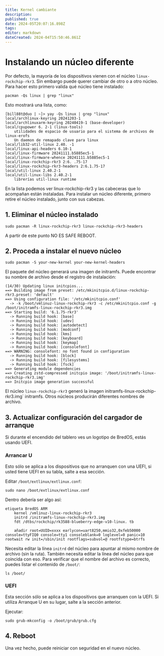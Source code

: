 ```yaml
---
title: Kernel cambiante
description:
published: true
date: 2024-05T20:07:16.898Z
tags:
editor: markdown
dateCreated: 2024-04T15:50:46.861Z
---
```


# Instalando un núcleo diferente

Por defecto, la mayoría de los dispositivos vienen con el núcleo `linux-rockchip-rkr3`.
Sin embargo puede querer cambiar de otro o a otro núcleo.
Para hacer esto primero valida qué núcleo tiene instalado:

```
pacman -Qs linux | grep "linux"
```

Esto mostrará una lista, como:

```
[bill88t@duo | ~]> yay -Qs linux | grep "linux"
local/archlinux-keyring 20241203-1
local/archlinuxarm-keyring 20240419-1 (base-developer)
local/cpupower 6. 2-1 (linux-tools)
    utilidades de espacio de usuario para el sistema de archivos de linux-erofs
    Un daemon de remapado clave para linux
local/lib32-util-linux 2.40. -1
local/linux-api-headers 6.10-1
local/linux-firmware 20241111.b5885ec5-1
local/linux-firmware-whence 20241111.b5885ec5-1
local/linux-rockchip-rkr3 2:6. .75-17
local/linux-rockchip-rkr3-headers 2:6.1.75-17
local/util-linux 2.40.2-1
local/util-linux-libs 2.40.2-1
    librerías util-linux runtime
```

En la lista podemos ver linux-rockchip-rkr3 y las cabeceras que lo acompañan están instaladas.
Para instalar un núcleo diferente, primero retire el núcleo instalado, junto con sus cabezas.

## 1. Eliminar el núcleo instalado

```
sudo pacman -R linux-rockchip-rkr3 linux-rockchip-rkr3-headers
```

A partir de este punto NO ES SAFE REBOOT.

## 2. Proceda a instalar el nuevo núcleo

```
sudo pacman -S your-new-kernel your-new-kernel-headers
```

El paquete del núcleo generará una imagen de initramfs. Puede encontrar su nombre de archivo desde el registro de instalación:

```
(14/30) Updating linux initcpios...
==> Building image from preset: /etc/mkinitcpio.d/linux-rockchip-rkr3.preset: 'default'
==> Using configuration file: '/etc/mkinitcpio.conf'
  -> -k /boot/vmlinuz-linux-rockchip-rkr3 -c /etc/mkinitcpio.conf -g /boot/initramfs-linux-rockchip-rkr3.img
==> Starting build: '6.1.75-rkr3'
  -> Running build hook: [base]
  -> Running build hook: [udev]
  -> Running build hook: [autodetect]
  -> Running build hook: [modconf]
  -> Running build hook: [kms]
  -> Running build hook: [keyboard]
  -> Running build hook: [keymap]
  -> Running build hook: [consolefont]
==> WARNING: consolefont: no font found in configuration
  -> Running build hook: [block]
  -> Running build hook: [filesystems]
  -> Running build hook: [fsck]
==> Generating module dependencies
==> Creating zstd-compressed initcpio image: '/boot/initramfs-linux-rockchip-rkr3.img'
==> Initcpio image generation successful
```

El núcleo `linux-rockchip-rkr3` generó la imagen initramfs-linux-rockchip-rkr3.img\` initramfs. Otros núcleos producirán diferentes nombres de archivo.

## 3. Actualizar configuración del cargador de arranque

Si durante el encendido del tablero ves un logotipo de BredOS, estás usando UEFI.

### Arrancar U

Esto sólo se aplica a los dispositivos que no arranquen con una UEFI, si usted tiene UEFI en su tabla, salte a esa sección.

Editar `/boot/extlinux/extlinux.conf`:

```
sudo nano /boot/extlinux/extlinux.conf
```

Dentro debería ser algo así:

```
etiqueta BredOS ARM
    kernel /vmlinuz-linux-rockchip-rkr3
    initrd /initramfs-linux-rockchip-rkr3.img
    fdt /dtbs/rockchip/rk3588-blueberry-edge-v10-linux. tb

    añadir root=UUID=xxxx earlycon=uart8250,mmio32,0xfeb50000 console=ttyFIQ0 console=tty1 consoleblank=0 loglevel=0 panic=10 rootwait rw init=/sbin/init rootflags=subvol=@ rootfstype=btrfs
```

Necesita editar la línea `initrd` del núcleo para apuntar al mismo nombre de archivo (sin la ruta).
También necesita editar la línea del núcleo para que coincida con eso.
Para verificar que el nombre del archivo es correcto, puedes listar el contenido de `/boot/`:

```
ls /boot/
```

### UEFI

Esta sección sólo se aplica a los dispositivos que arranquen con la UEFI. Si utiliza Arranque U en su lugar, salte a la sección anterior.

Ejecutar:

```
sudo grub-mkconfig -o /boot/grub/grub.cfg
```

## 4. Reboot

Una vez hecho, puede reiniciar con seguridad en el nuevo núcleo.